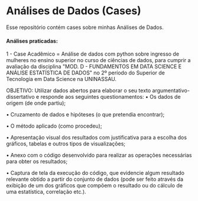 # Análises de Dados (Cases)

Esse repositório contém cases sobre minhas Análises de Dados.

#### Análises praticadas:


1 - Case Acadêmico = Análise de dados com python sobre ingresso de mulheres no ensino superior no curso de ciências de dados, para cumprir a avaliação da disciplina "MOD. D - FUNDAMENTOS EM DATA SCIENCE E ANÁLISE ESTATÍSTICA DE DADOS" no 2º período do Superior de Tecnologia em Data Science na UNINASSAU.

OBJETIVO: Utilizar dados abertos para elaborar o seu texto argumentativo-dissertativo e responde aos seguintes questionamentos:
• Os dados de origem (de onde partiu); 

• Cruzamento de dados e hipóteses (o que pretendia encontrar); 

• O método aplicado (como procedeu); 

• Apresentação visual dos resultados com justificativa para a escolha dos gráficos, tabelas e outros tipos de visualizações; 

• Anexo com o código desenvolvido para realizar as operações necessárias para obter os resultados; 

• Captura de tela da execução do código, que evidencie algum resultado relevante obtido a partir do conjunto de dados (pode ser feito através da exibição de um dos gráficos que compõem o resultado ou do cálculo de uma estatística, correlação etc.). 

